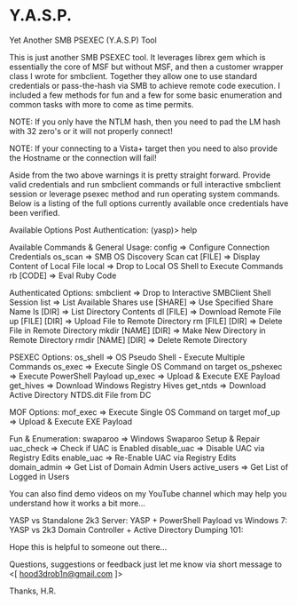 Y.A.S.P.
========

Yet Another SMB PSEXEC (Y.A.S.P) Tool


This is just another SMB PSEXEC tool. It leverages librex gem which is essentially the core of MSF but without MSF, and then a customer wrapper class I wrote for smbclient. Together they allow one to use standard credentials or pass-the-hash via SMB to achieve remote code execution. I included a few methods for fun and a few for some basic enumeration and common tasks with more to come as time permits. 

NOTE: If you only have the NTLM hash, then you need to pad the LM hash with 32 zero's or it will not properly connect!

NOTE: If your connecting to a Vista+ target then you need to also provide the Hostname or the connection will fail!

Aside from the two above warnings it is pretty straight forward. Provide valid credentials and run smbclient commands or full interactive smbclient session or leverage psexec method and run operating system commands. Below is a listing of the full options currently available once credentials have been verified.

Available Options Post Authentication:
(yasp)> help

Available Commands & General Usage:
  config             => Configure Connection Credentials
  os_scan            => SMB OS Discovery Scan
  cat [FILE]         => Display Content of Local File
  local              => Drop to Local OS Shell to Execute Commands
  rb [CODE]          => Eval Ruby Code

Authenticated Options:
  smbclient          => Drop to Interactive SMBClient Shell Session
  list               => List Available Shares
  use [SHARE]        => Use Specified Share Name
   ls [DIR]          => List Directory Contents
   dl [FILE]         => Download Remote File
   up [FILE] [DIR]   => Upload File to Remote Directory
   rm [FILE] [DIR]   => Delete File in Remote Directory
  mkdir [NAME] [DIR] => Make New Directory in Remote Directory
  rmdir [NAME] [DIR] => Delete Remote Directory

PSEXEC Options:
  os_shell           => OS Pseudo Shell - Execute Multiple Commands
  os_exec            => Execute Single OS Command on target
  os_pshexec         => Execute PowerShell Payload
  up_exec            => Upload & Execute EXE Payload
  get_hives          => Download Windows Registry Hives
  get_ntds           => Download Active Directory NTDS.dit File from DC

MOF Options:
  mof_exec           => Execute Single OS Command on target
  mof_up             => Upload & Execute EXE Payload

Fun & Enumeration:
  swaparoo           => Windows Swaparoo Setup & Repair
  uac_check          => Check if UAC is Enabled
  disable_uac        => Disable UAC via Registry Edits
  enable_uac         => Re-Enable UAC via Registry Edits
  domain_admin       => Get List of Domain Admin Users
  active_users       => Get List of Logged in Users


You can also find demo videos on my YouTube channel which may help you understand how it works a bit more...

YASP vs Standalone 2k3 Server: 
YASP + PowerShell Payload vs Windows 7: 
YASP vs 2k3 Domain Controller + Active Directory Dumping 101: 

Hope this is helpful to someone out there...

Questions, suggestions or feedback just let me know via short message to <[ hood3drob1n@gmail.com ]>

Thanks,
H.R.
